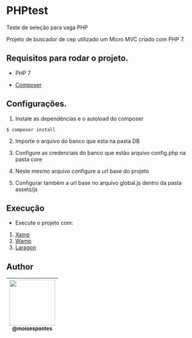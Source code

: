 # PHPtest

Teste de seleção para vaga PHP

Projeto de buscador de cep utilizado um Micro MVC criado com PHP 7.

## Requisitos para rodar o projeto.

  * PHP 7
  
  * [Composer](https://getcomposer.org/)
  
## Configurações.

1. Instale as dependências e o autoload do composer

```
$ composer install
```

2. Importe o arquivo do banco que esta na pasta DB

3. Configure as credenciais do banco que estão arquivo config.php na pasta core

4. Neste mesmo arquivo configure a url base do projeto

5. Configurar também a url base no arquivo global.js dentro da pasta assets/js

## Execução

 * Execute o projeto com:

 1. [Xamp](https://www.apachefriends.org/download.html)
 2. [Wamp](https://www.wampserver.com/en/)
 3. [Laragon](https://laragon.org/download/)

## Author
| [<img src="https://avatars.githubusercontent.com/u/52866537?v=4" width=120><br><sub>@moisespontes</sub>](https://github.com/moisespontes) |
| :---: |
